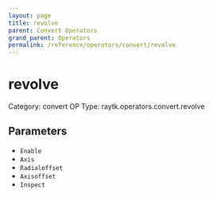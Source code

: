 ```yaml
---
layout: page
title: revolve
parent: Convert Operators
grand_parent: Operators
permalink: /reference/operators/convert/revolve
---
```


# revolve

Category: convert
OP Type: raytk.operators.convert.revolve



## Parameters

* `Enable`
* `Axis`
* `Radialoffset`
* `Axisoffset`
* `Inspect`